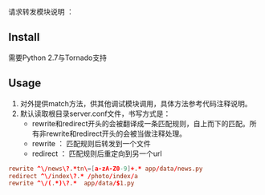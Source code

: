 请求转发模块说明 ： 

## Install

需要Python 2.7与Tornado支持


## Usage

1. 对外提供match方法，供其他调试模块调用，具体方法参考代码注释说明。
1. 默认读取根目录server.conf文件，书写方式是： 
    * rewrite和redirect开头的会被翻译成一条匹配规则，自上而下的匹配。所有非rewrite和redirect开头的会被当做注释处理。
    * rewrite ： 匹配规则后转发到一个文件
    * redirect ： 匹配规则后重定向到另一个url

```conf
rewrite ^\/news\?.*tn\=[a-zA-Z0-9]+.* app/data/news.py
redirect ^\/index\?.* /photo/index/a
rewrite ^\/(.*)\?.*  app/data/$1.py
```